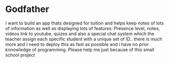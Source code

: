 # Godfather
I want to build an app thats designed for tuition and helps keep notes of lots of information as well as displaying lots of features: Presence level, notes, videos link to youtube, quizes and also a special chat system which the teacher assign each specific student with a unique set of ID.. there is much more and I need to deploy this as fast as possible and i have no prior knnowledge of programming. Please help me just because of this small school project
